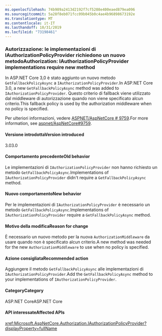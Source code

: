 ```yaml
---
ms.openlocfilehash: 74b989a2413d2192f7cf5208e400eaed879ea096
ms.sourcegitcommit: 5a28f8eb071fcc09b045b0c4ae4b96898673192e
ms.translationtype: MT
ms.contentlocale: it-IT
ms.lasthandoff: 10/31/2019
ms.locfileid: "73198461"
---
```

### <a name="authorization-iauthorizationpolicyprovider-implementations-require-new-method"></a><span data-ttu-id="c52f3-101">Autorizzazione: le implementazioni di IAuthorizationPolicyProvider richiedono un nuovo metodo</span><span class="sxs-lookup"><span data-stu-id="c52f3-101">Authorization: IAuthorizationPolicyProvider implementations require new method</span></span>

<span data-ttu-id="c52f3-102">In ASP.NET Core 3,0 è stato aggiunto un nuovo metodo `GetFallbackPolicyAsync` a `IAuthorizationPolicyProvider`.</span><span class="sxs-lookup"><span data-stu-id="c52f3-102">In ASP.NET Core 3.0, a new `GetFallbackPolicyAsync` method was added to `IAuthorizationPolicyProvider`.</span></span> <span data-ttu-id="c52f3-103">Questo criterio di fallback viene utilizzato dal middleware di autorizzazione quando non viene specificato alcun criterio.</span><span class="sxs-lookup"><span data-stu-id="c52f3-103">This fallback policy is used by the authorization middleware when no policy is specified.</span></span>

<span data-ttu-id="c52f3-104">Per ulteriori informazioni, vedere [ASPNET/AspNetCore # 9759](https://github.com/aspnet/AspNetCore/pull/9759).</span><span class="sxs-lookup"><span data-stu-id="c52f3-104">For more information, see [aspnet/AspNetCore#9759](https://github.com/aspnet/AspNetCore/pull/9759).</span></span>

#### <a name="version-introduced"></a><span data-ttu-id="c52f3-105">Versione introdotta</span><span class="sxs-lookup"><span data-stu-id="c52f3-105">Version introduced</span></span>

<span data-ttu-id="c52f3-106">3.0</span><span class="sxs-lookup"><span data-stu-id="c52f3-106">3.0</span></span>

#### <a name="old-behavior"></a><span data-ttu-id="c52f3-107">Comportamento precedente</span><span class="sxs-lookup"><span data-stu-id="c52f3-107">Old behavior</span></span>

<span data-ttu-id="c52f3-108">Le implementazioni di `IAuthorizationPolicyProvider` non hanno richiesto un metodo `GetFallbackPolicyAsync`.</span><span class="sxs-lookup"><span data-stu-id="c52f3-108">Implementations of `IAuthorizationPolicyProvider` didn't require a `GetFallbackPolicyAsync` method.</span></span>

#### <a name="new-behavior"></a><span data-ttu-id="c52f3-109">Nuovo comportamento</span><span class="sxs-lookup"><span data-stu-id="c52f3-109">New behavior</span></span>

<span data-ttu-id="c52f3-110">Per le implementazioni di `IAuthorizationPolicyProvider` è necessario un metodo `GetFallbackPolicyAsync`.</span><span class="sxs-lookup"><span data-stu-id="c52f3-110">Implementations of `IAuthorizationPolicyProvider` require a `GetFallbackPolicyAsync` method.</span></span>

#### <a name="reason-for-change"></a><span data-ttu-id="c52f3-111">Motivo della modifica</span><span class="sxs-lookup"><span data-stu-id="c52f3-111">Reason for change</span></span>

<span data-ttu-id="c52f3-112">È necessario un nuovo metodo per la nuova `AuthorizationMiddleware` da usare quando non è specificato alcun criterio.</span><span class="sxs-lookup"><span data-stu-id="c52f3-112">A new method was needed for the new `AuthorizationMiddleware` to use when no policy is specified.</span></span>

#### <a name="recommended-action"></a><span data-ttu-id="c52f3-113">Azione consigliata</span><span class="sxs-lookup"><span data-stu-id="c52f3-113">Recommended action</span></span>

<span data-ttu-id="c52f3-114">Aggiungere il metodo `GetFallbackPolicyAsync` alle implementazioni di `IAuthorizationPolicyProvider`.</span><span class="sxs-lookup"><span data-stu-id="c52f3-114">Add the `GetFallbackPolicyAsync` method to your implementations of `IAuthorizationPolicyProvider`.</span></span>

#### <a name="category"></a><span data-ttu-id="c52f3-115">Category</span><span class="sxs-lookup"><span data-stu-id="c52f3-115">Category</span></span>

<span data-ttu-id="c52f3-116">ASP.NET Core</span><span class="sxs-lookup"><span data-stu-id="c52f3-116">ASP.NET Core</span></span>

#### <a name="affected-apis"></a><span data-ttu-id="c52f3-117">API interessate</span><span class="sxs-lookup"><span data-stu-id="c52f3-117">Affected APIs</span></span>

<xref:Microsoft.AspNetCore.Authorization.IAuthorizationPolicyProvider?displayProperty=fullName>

<!-- 

#### Affected APIs

`T:Microsoft.AspNetCore.Authorization.IAuthorizationPolicyProvider`

-->
